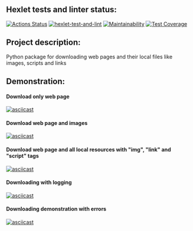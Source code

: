 ## Hexlet tests and linter status:
[![Actions Status](https://github.com/Alexion24/python-project-lvl3/workflows/hexlet-check/badge.svg)](https://github.com/Alexion24/python-project-lvl3/actions)
[![hexlet-test-and-lint](https://github.com/Alexion24/python-project-lvl3/actions/workflows/test-and-lint.yml/badge.svg)](https://github.com/Alexion24/python-project-lvl3/actions/workflows/test-and-lint.yml)
[![Maintainability](https://api.codeclimate.com/v1/badges/0fc79eb01bc2d7e8abe1/maintainability)](https://codeclimate.com/github/Alexion24/python-project-lvl3/maintainability)
[![Test Coverage](https://api.codeclimate.com/v1/badges/0fc79eb01bc2d7e8abe1/test_coverage)](https://codeclimate.com/github/Alexion24/python-project-lvl3/test_coverage)

## Project description:
Python package for downloading web pages and their local files like images, scripts and links

## Demonstration:
#### Download only web page
[![asciicast](https://asciinema.org/a/oSaDdMaVTVgFP3m8LwWIwgFEP.svg)](https://asciinema.org/a/oSaDdMaVTVgFP3m8LwWIwgFEP)

#### Download web page and images
[![asciicast](https://asciinema.org/a/9UojaafAZKHdnHIeSmlzoauHY.svg)](https://asciinema.org/a/9UojaafAZKHdnHIeSmlzoauHY)

#### Download web page and all local resources with "img", "link" and "script" tags
[![asciicast](https://asciinema.org/a/czjfsBZYTC8zQo9Ldfbmw9sp6.svg)](https://asciinema.org/a/czjfsBZYTC8zQo9Ldfbmw9sp6)

#### Downloading with logging
[![asciicast](https://asciinema.org/a/vV8wF1gxi3v8hrVPGzFoT4Zo5.svg)](https://asciinema.org/a/vV8wF1gxi3v8hrVPGzFoT4Zo5)

#### Downloading demonstration with errors
[![asciicast](https://asciinema.org/a/I0Kn9OQLqUuOnMYb4BXtKBHl1.svg)](https://asciinema.org/a/I0Kn9OQLqUuOnMYb4BXtKBHl1)